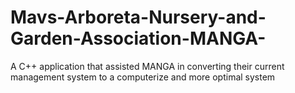 # Mavs-Arboreta-Nursery-and-Garden-Association-MANGA-
A C++ application that assisted MANGA in converting their current management system to a computerize and more optimal system
